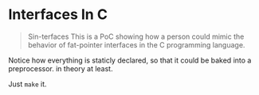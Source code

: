 # Interfaces In C
> Sin-terfaces
This is a PoC showing how a person could mimic the behavior of fat-pointer interfaces in the C programming language.

Notice how everything is staticly declared, so that it could be baked into a preprocessor. in theory at least.

Just `make` it.